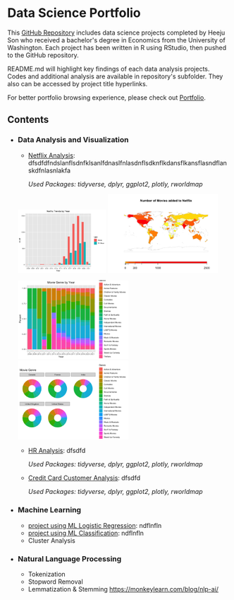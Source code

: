 # Data Science Portfolio

This [GitHub Repository](https://github.com/hheejuice/Heeju_Portfolio) includes data science projects completed by Heeju Son who received a bachelor's degree in Economics from the University of Washington. Each project has been written in R using RStudio, then pushed to the GitHub repository.

README.md will highlight key findings of each data analysis projects. Codes and additional analysis are available in repository's subfolder. They also can be accessed by project title hyperlinks.

For better portfolio browsing experience, please check out [Portfolio](https://hheejuice.github.io/Heeju_Portfolio/).

## Contents
* ### Data Analysis and Visualization
  * [Netflix Analysis](Netflix-Analysis/Netflix-Analysis.md): dfsdfdfndslanflsdnfklsanlfdnaslfnlasdnflsdknflkdansflkansflasndflanskdfnlasnlakfa
  
      *Used Packages: tidyverse, dplyr, ggplot2, plotly, rworldmap*
  
  <img src="Netflix-Analysis/Netflix-Analysis_files/figure-html/year-2.png" width="200"> <img src="Netflix-Analysis/Netflix-Analysis_files/figure-html/country-2.png" width="250">
  
  <img src="Netflix-Analysis/Netflix-Analysis_files/figure-html/genrebyyear-2.png" width="250"> <img src="Netflix-Analysis/Netflix-Analysis_files/figure-html/genrebycountry-2.png" width="250">  
  
  * [HR Analysis](HR-Analysis/HR-Analytics.md): dfsdfd
  
      *Used Packages: tidyverse, dplyr, ggplot2, plotly, rworldmap*
  * [Credit Card Customer Analysis](Credit-card-customer/Credit-Card-Customers.md): dfsdfd
  
      *Used Packages: tidyverse, dplyr, ggplot2, plotly, rworldmap*

* ### Machine Learning
  * [project using ML Logistic Regression](https://hheejuice.github.io/Heeju_Portfolio/): ndflnfln
  * [project using ML Classification](url): ndflnfln
  * Cluster Analysis
 
* ### Natural Language Processing
  * Tokenization
  * Stopword Removal
  * Lemmatization & Stemming
  https://monkeylearn.com/blog/nlp-ai/
